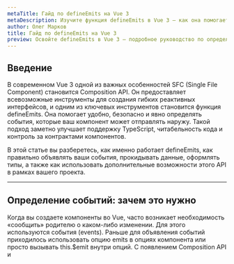 ```yaml
---
metaTitle: Гайд по defineEmits на Vue 3
metaDescription: Изучите функция defineEmits в Vue 3 — как она помогает типизировать и управлять событиями в SFC компоненте. Примеры использования, синтаксис и практические рекомендации
author: Олег Марков
title: Гайд по defineEmits на Vue 3
preview: Освойте defineEmits в Vue 3 — подробное руководство по определению событий, типизации, передаче параметров и лучшим практикам для компонентов
---
```


## Введение

В современном Vue 3 одной из важных особенностей SFC (Single File Component) становится Composition API. Он предоставляет всевозможные инструменты для создания гибких реактивных интерфейсов, и одним из ключевых инструментов становится функция defineEmits. Она помогает удобно, безопасно и явно определять события, которые ваш компонент может отправлять наружу. Такой подход заметно улучшает поддержку TypeScript, читабельность кода и контроль за контрактами компонентов.

В этой статье вы разберетесь, как именно работает defineEmits, как правильно объявлять ваши события, прокидывать данные, оформлять типы, а также как использовать дополнительные возможности этого API в рамках вашего проекта.

---

## Определение событий: зачем это нужно

Когда вы создаете компоненты во Vue, часто возникает необходимость «сообщить» родителю о каком-либо изменении. Для этого используются события (events). Раньше для объявления событий приходилось использовать опцию emits в опциях компонента или просто вызывать this.$emit внутри опций. С появлением Composition API и <script setup> появился удобный способ явно и декларативно объявлять события через defineEmits.

Это решение решает сразу несколько задач:

- Дает четкую документацию — видно, какие события компонент может сгенерировать.
- Добавляет типизацию (особенно важно для TypeScript).
- Защищает от опечаток в именах событий.
- Улучшает автокомплит и интроспекцию в IDE.

---

## Как работает defineEmits

В SFC с <script setup> вы объявляете свои события через defineEmits. Эта функция возвращает функцию, с помощью которой вы впоследствии можете генерировать события. В самой сути подхода — это декларативное описание возможных событий и сигнатур их payload'ов.

Смотрите, как это выглядит в простейшем примере:

```vue
<script setup>
// Здесь мы объявляем, что наш компонент может отправлять событие "increment"
const emit = defineEmits(['increment'])

// Функция вызывается при клике, срабатывает событие
function onClick() {
  // Генерирует событие "increment" без параметров
  emit('increment')
}
</script>

<template>
  <button @click="onClick">Прибавить</button>
</template>
```

В этом коде очевидно, что компонент способен сгенерировать только событие `increment`.

---

### Типизация событий с defineEmits

Особенно удобно defineEmits работает с TypeScript, позволяя детально описать payload ваших событий. Таким образом, если кто-то попытается вызвать событие несуществующем названием или передаст некорректные параметры, вы получите ошибку еще на этапе компиляции.

Давайте рассмотрим, как типизируется defineEmits — на примере:

```vue
<script setup lang="ts">
// Определяем события с помощью сигнатуры объекта
const emit = defineEmits<{
  (e: 'add', value: number): void
  (e: 'remove', id: string): void
}>()

function addItem() {
  emit('add', 10) // Верно
  // emit('add', 'строка') // Тут TypeScript скажет об ошибке!
}

function removeItem() {
  emit('remove', 'item42') // Верно
  // emit('remove', 100) // Тут тоже ошибка по типу!
}
</script>
```

Обратите внимание: с помощью TypeScript сигнатуры вы четко определяете, какие события существуют и какие параметры должны (или не должны) быть переданы.

---

### Сравнение: declareEmits vs defineEmits в <script setup>

В обычном SFC без `<script setup>` раньше события определяли через опцию emits объекта компонента:

```js
export default {
  emits: ['save', 'delete']
}
```

Теперь в `<script setup>` вам следует использовать defineEmits. Это короче и проще, к тому же интегрировано в Composition API и поддерживает реальную типизацию через TS.

---

## Варианты объявлений events через defineEmits

### Через массив названий

Это самый простой способ — просто укажите список событий, которые компонент может генерировать:

```vue
<script setup>
const emit = defineEmits(['open', 'close'])
</script>
```

### Через объект с валидаторами

Иногда важно не только объявить событие, но и удостовериться, что оно вызывается корректно с правильными параметрами (особенно для JS, без TS).

Vue поддерживает для defineEmits объектную форму, где ключ — название события, а значение — валидатор (функция возвращает bool):

```vue
<script setup>
const emit = defineEmits({
  submit: (payload) => {
    // здесь payload — то, что передается в emit
    // например, проверяем, что приходит число
    return typeof payload === 'number'
  },
  clear: null // событие без параметров
})
</script>
```

Если валидатор вернет false, Vue при dev-сборке выдаст предупреждение.

### Через сигнатуры TypeScript

Этот способ вы уже видели — он обеспечивает наилучшую интеграцию с автокомплитом и строгой типизацией.

```vue
<script setup lang="ts">
const emit = defineEmits<{
  (e: 'save', data: { id: number, text: string }): void
  (e: 'cancel'): void
}>()
</script>
```

---

## Как использовать emit внутри компонента

После вызова defineEmits, вы получаете функцию emit. Просто вызывайте ее для отправки события.

Вот базовый пример использования emit с передачей данных:

```vue
<script setup lang="ts">
const emit = defineEmits<{
  (e: 'submit', value: string): void
}>()

function handleSubmit() {
  emit('submit', 'hello world') // Здесь мы отправляем событие и строку
}
</script>

<template>
  <button @click="handleSubmit">Отправить</button>
</template>
```

---

### Передача событий родителям

Когда компонент отправляет событие, родитель может подписаться на это событие с помощью синтаксиса v-on (или просто через @):

```vue
<MyButton @submit="onSubmit" />
```

В данном случае родитель будет вызывать свой обработчик в ответ на emit('submit', ...).

---

## Применение defineEmits в реальных сценариях

### 1. Классический компонент-контрол

Часто встречающийся паттерн — элемент управления (например, кастомный input или select), который сообщает родителю о изменениях значения:

```vue
<script setup lang="ts">
const emit = defineEmits<{
  (e: 'update:modelValue', value: string): void
}>()
// Используем двойное связывание через v-model
defineProps<{ modelValue: string }>()

function onInput(event: Event) {
  emit('update:modelValue', (event.target as HTMLInputElement).value)
}
</script>

<template>
  <input :value="modelValue" @input="onInput" />
</template>
```

Родительский компонент сможет использовать v-model:

```vue
<CustomInput v-model="username" />
```
  
В этом примере видна тесная интеграция defineEmits с паттернами двусторонней привязки.

---

### 2. Диалоговое окно с кастомными событиями

Можно организовать взаимодействие между диалогом и родителем:

```vue
<script setup lang="ts">
const emit = defineEmits<{
  (e: 'confirm', result: boolean): void
  (e: 'cancel'): void
}>()

function confirmDialog() {
  emit('confirm', true)
}

function cancelDialog() {
  emit('cancel')
}
</script>

<template>
  <button @click="confirmDialog">OK</button>
  <button @click="cancelDialog">Отмена</button>
</template>
```

---

### 3. Прием и переотправка событий (event forwarding)

Иногда дочерний компонент просто «перекидывает» событие родителю, возможно, чуть поменяв параметры или имя:

```vue
<script setup lang="ts">
const emit = defineEmits<{
  (e: 'submit', data: string): void
}>()

function onChildSubmit(data: string) {
  emit('submit', data)
}
</script>

<template>
  <ChildComponent @submit="onChildSubmit" />
</template>
```

---

## Особенности и ограничения defineEmits

- **Работает только внутри `<script setup>`** — если вы используете обычный скрипт, работает только `emits:` в опциях.
- **Не поддерживает динамические имена событий** — TypeScript проверяет только явно объявленные имена.
- **Не контролирует правильность имен событий на стороне родителя** — если родитель слушает несуществующее событие, это не приведет к ошибке, просто не произойдет вызов.
- **Валидаторы в объектной форме не работают в production** — проверки происходят только в режиме разработки.

---

## Лайфхаки и лучшие практики

### Используйте типы для сложных событий

Если событие передает сложный объект, вынести его структуру в отдельный интерфейс:

```ts
interface UserData {
  id: number
  name: string
}

const emit = defineEmits<{
  (e: 'save', user: UserData): void
}>()
```

### Явно именуйте события

Если событие связано с изменением значения, используйте паттерн update:modelValue, чтобы v-model корректно работал с вашим компонентом.

### Не злоупотребляйте emit

Переходите к useExpose или provide/inject, если компонент начинает передавать слишком много разных событий.

### Проверяйте корректность payload в рантайме

TypeScript не гарантирует вам правильную работу в runtime. Для сложных payload, если есть подозрение на внешний ввод, стоит добавить защиту — например, использовать валидаторы.

---

## Заключение

Vue 3 с появлением defineEmits в <script setup> делает API для событий максимально прозрачным, предсказуемым и типобезопасным. Вы теперь явно видите, какие события способны исходить из компонента, а ваши коллеги благодаря этому быстрее читают код и могут не бояться рефакторинга. Интеграция с TypeScript позволяет сделать dev-опыт еще приятнее и безопаснее, а объектная форма с валидаторами пригодится в JS-проектах. Следуйте лучшим практикам и пользуйтесь defineEmits в новых компонентах для надежной работы со событиями.

---

## Частозадаваемые технические вопросы по теме defineEmits

### Как пробросить все события дочернего компонента напрямую во внешний компонент?

Вы можете использовать $attrs и v-bind, чтобы пробросить переданные родителю события, не объявляя их по-отдельности:

```vue
<ChildComponent v-bind="$attrs" />
```
Расшифровка: так вы все входящие слушатели (например, @click, @update:modelValue) переадресуете на дочерний элемент.

### Можно ли динамически определять список событий в defineEmits?

Нет, объявления событий в defineEmits статичны. Для динамических сценариев используйте массив или объектную форму, однако сигнатуры в TS строго фиксированы.

### Как добавить описание события для автогенерации документации?

Сам по себе defineEmits не поддерживает описательные комментарии к событиям. Для автогенерации документации используйте jsdoc выше вызова defineEmits:

```ts
/**
 * @event save - Сохраняет результат
 */
const emit = defineEmits(['save'])
```
И обрабатывайте с помощью сторонних инструментов.

### Как быть с событиями, которые должен прокидывать mixin или composable в <script setup>?

Вызывайте defineEmits в каждом компоненте, где происходит emit. Если выносите обработку в composable, передавайте emit как аргумент:

```ts
export function useStuff(emit: ReturnType<typeof defineEmits>) {
  // ...
}
```

### Почему TypeScript не ругается на отсутствующее событие при использовании emit('unknownEvent')?

Это возможно лишь если вы указали форму без типизации (массив/объект без TS). Для строгой типизации пишите сигнатуру через TS, тогда все несуществующие события вызовут ошибку типов на этапе сборки.